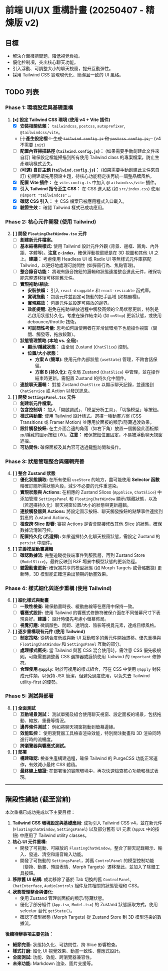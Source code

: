 # 前端 UI/UX 重構計畫 (20250407 - 精煉版 v2)

## 目標

-   解決介面擁擠問題，降低視覺負擔。
-   優化控制項，突出核心聊天功能。
-   引入浮動、可調整大小的聊天視窗，提升互動彈性。
-   採用 Tailwind CSS 實現現代化、簡潔且一致的 UI 風格。

## TODO 列表

### Phase 1: 環境設定與基礎重構

1.  **[x] 設定 Tailwind CSS 環境 (使用 v4 + Vite 插件)**
    *   [x] **安裝相關依賴：** `tailwindcss`, `postcss`, `autoprefixer`, `@tailwindcss/vite`。
    *   ~~[ ] **產生設定檔：** 生成 `tailwind.config.js` 和 `postcss.config.js`。~~ (v4 不需要 `init`)
    *   [ ] **配置內容掃描路徑 (`tailwind.config.js`)：** (如果需要手動創建此文件來自訂) 確保設定檔能掃描到所有使用 Tailwind class 的專案檔案，防止生產環境樣式丟失。
    *   [ ] **(可選) 自訂主題 (`tailwind.config.js`)：** (如果需要手動創建此文件來自訂) 初期建議先用預設主題，待核心功能穩定後再統一調整品牌風格。
    *   [x] **配置 Vite 插件：** 在 `vite.config.ts` 中加入 `@tailwindcss/vite` 插件。
    *   [x] **引入 Tailwind 指令至主 CSS：** 在 CSS 進入點 (如 `src/index.css`) 使用 `@import "tailwindcss";`。
    *   [x] **確認 CSS 引入：** 主 CSS 檔案已被應用程式入口載入。
    *   [x] **驗證生效：** 確認 Tailwind 樣式已成功應用。

### Phase 2: 核心元件開發 (使用 Tailwind)

2.  **[ ] 開發 `FloatingChatWindow.tsx` 元件**
    *   [ ] **創建新元件檔案。**
    *   [ ] **基本結構與樣式:** 使用 Tailwind 設計元件外觀 (背景、邊框、圓角、內外距、字體等)。**注意 `z-index`**，確保浮動視窗總是在 3D 視圖和其他 UI 之上。**建議：** 考慮使用 Headless UI 或 Radix UI 等無樣式元件庫搭配 Tailwind，以更好地處理可訪問性 (如彈窗行為、焦點管理)。
    *   [ ] **整合錄音功能：** 將現有錄音按鈕的邏輯和狀態連接整合進此元件，確保功能完整遷移後可移除舊元件。
    *   [ ] **實現拖動/縮放:**
        *   **安裝依賴：** 引入 `react-draggable` 和 `react-resizable` 函式庫。
        *   **實現拖動：** 包裹元件並設定可拖動的把手區域 (如標題欄)。
        *   **實現縮放：** 包裹元件並設定可縮放的邊界。
        *   **效能提醒:** 避免在拖動/縮放過程中觸發高頻的全局狀態更新，特別是若啟用狀態持久化。考慮在操作結束時 (如 `onStop`) 更新狀態，或使用 debounce/throttle 技術。
        *   **可訪問性考量:** 思考如何讓使用者在非滑鼠環境下也能操作視窗（關閉、觸發等，拖放較難）。
    *   [ ] **狀態管理策略 (本地 vs. 全局):**
        *   **顯示/隱藏狀態：** 由全局 Zustand (`ChatSlice`) 控制。
        *   **位置/大小狀態：**
            *   **方案 A (簡單):** 使用元件內部狀態 (`useState`) 管理，不跨會話保留。
            *   **方案 B (持久化):** 在全局 Zustand (`ChatSlice`) 中管理，並在操作結束時更新。需配置 Zustand 的持久化中間件。
    *   [ ] **連接聊天邏輯：** 對接 Zustand `ChatSlice` 以顯示聊天記錄，並連接到 `ChatService` 或 Action 以發送訊息。

3.  **[ ] 開發 `SettingsPanel.tsx` 元件**
    *   [ ] **創建新元件檔案。**
    *   [ ] **包含控制項：** 加入「開啟調試」、「模型分析工具」、「切換模型」等按鈕。
    *   [ ] **樣式與動畫:** 使用 Tailwind 設計樣式。選擇一種動畫方案 (CSS Transitions 或 Framer Motion) 並應用於面板的顯示/隱藏過渡效果。
    *   [ ] **設計觸發按鈕:** 在主介面合適的角落（如右下角）放置一個觸發此面板顯示/隱藏的圖示按鈕 (⚙️)。**注意：** 確保按鈕位置固定，不易被浮動聊天視窗遮擋。
    *   [ ] **可訪問性:** 確保面板及其內容可透過鍵盤訪問和操作。

### Phase 3: 狀態管理整合與邏輯完善

4.  **[ ] 整合 Zustand 狀態**
    *   [ ] **優化狀態讀取:** 在所有使用 `useStore` 的地方，盡可能使用 **Selector 函數** 精確訂閱所需狀態片段，減少不必要的元件重渲染。
    *   [ ] **實現狀態與 Actions:** 在相應的 Zustand Slices (`AppSlice`, `ChatSlice`) 中添加管理 `SettingsPanel` 和 `FloatingChatWindow` 顯示/隱藏狀態，以及（若選擇持久化）聊天視窗位置/大小的狀態與更新邏輯。
    *   [ ] **連接觸發器與 Actions:** 將設定圖示按鈕、聊天觸發按鈕的點擊事件連接到對應的 Zustand Actions。
    *   [ ] **檢查跨 Slice 影響:** 審視 Actions 是否會間接修改其他 Slice 的狀態，確保數據流清晰可控。
    *   [ ] **配置持久化 (若選擇):** 如果選擇持久化聊天視窗狀態，需設定 Zustand 的 `persist` 中間件。

5.  **[ ] 完善模型動畫邏輯**
    *   [ ] **確認數據流:** 完整追蹤從後端事件到服務層，再到 Zustand Store (`ModelSlice`)，最終反映到 R3F 場景中模型狀態的更新路徑。
    *   [ ] **驗證動畫更新:** 確保當共享的模型狀態 (如 Morph Targets 或骨骼數據) 更新時，3D 模型能正確渲染出預期的動畫效果。

### Phase 4: 樣式細化與逐步重構 (使用 Tailwind)

6.  **[ ] 細化樣式與動畫**
    *   [ ] **一致性檢查:** 確保動畫時長、緩動曲線等在應用中保持一致。
    *   [ ] **響應式設計:** 使用 Tailwind 的響應式修飾符確保介面在不同螢幕尺寸下表現良好。**建議：** 設計時優先考慮小螢幕佈局。
    *   [ ] **視覺打磨:** 微調顏色、間距、透明度、陰影等視覺元素，達成目標風格。

7.  **[ ] 逐步重構現有元件 (使用 Tailwind)**
    *   [ ] **制定策略:** 從耦合度低或與新 UI 互動較多的舊元件開始遷移。優先重構與 `FloatingChatWindow` 和 `SettingsPanel` 互動的部分。
    *   [ ] **處理樣式衝突:** 當 Tailwind 與舊 CSS 混合使用時，需注意 CSS 優先級規則。可能需要調整舊 CSS 選擇器或謹慎使用 Tailwind 的 `important` 修飾符。
    *   [ ] **合理使用 `@apply`:** 對於可複用的樣式組合，可在 CSS 中使用 `@apply` 封裝成元件類，以保持 JSX 簡潔，但避免過度使用，以免失去 Tailwind utility-first 的優勢。

### Phase 5: 測試與部署

8.  **[ ] 全面測試**
    *   [ ] **互動場景測試：** 測試單獨及組合使用聊天視窗、設定面板的場景，包括拖動、縮放、重疊等情況。
    *   [ ] **邊界條件測試：** 例如將聊天視窗拖動到螢幕邊緣。
    *   [ ] **效能監控：** 使用瀏覽器工具檢查渲染效能，特別關注動畫和 3D 渲染同時進行時的流暢度。
    *   [ ] **跨瀏覽器與響應式測試。**

9.  **[ ] 部署**
    *   [ ] **構建確認:** 檢查生產構建過程，確保 Tailwind 的 PurgeCSS 功能正常運作，有效減小最終 CSS 體積。
    *   [ ] **最終線上驗證:** 在部署後的實際環境中，再次快速檢查核心功能和樣式表現。

---

## 階段性總結 (截至當前)

本次重構已成功完成以下主要目標：

1.  **Tailwind CSS 環境設定與基礎應用:** 成功引入 Tailwind CSS v4，並在新元件 (`FloatingChatWindow`, `SettingsPanel`) 以及部分舊有 UI 元素 (`AppUI` 中的按鈕) 中應用了 Tailwind utility classes。
2.  **核心 UI 元件重構:**
    *   開發了可拖動、可縮放的 `FloatingChatWindow`，整合了聊天記錄顯示、輸入、發送、清空和語音輸入功能。
    *   開發了可拖動的 `SettingsPanel`，將舊 `ControlPanel` 的模型控制功能（變換、動畫、預設表情、Morph Targets）遷移至此，並加入了除錯工具按鈕。
3.  **移除舊 UI 結構:** 成功移除了基於 Tab 切換的舊 `ControlPanel`, `ChatInterface`, `AudioControls` 組件及其相關的狀態管理和 CSS。
4.  **狀態管理整合與優化:**
    *   使用 Zustand 管理新面板的顯示/隱藏狀態。
    *   優化了部分組件 (`App.tsx`, `Model.tsx`) 的 Zustand 狀態讀取方式，使用 selector 替代 `getState()`。
    *   確認了模型狀態 (Morph Targets) 從 Zustand Store 到 3D 模型渲染的數據流。

**後續待辦事項主要包括：**

*   **細節完善:** 狀態持久化、可訪問性、跨 Slice 影響檢查。
*   **樣式打磨:** 細化 UI 視覺效果、動畫一致性、響應式設計。
*   **全面測試:** 功能、效能、跨瀏覽器兼容性。
*   **未來功能:** Markdown 渲染、圖片支援等。